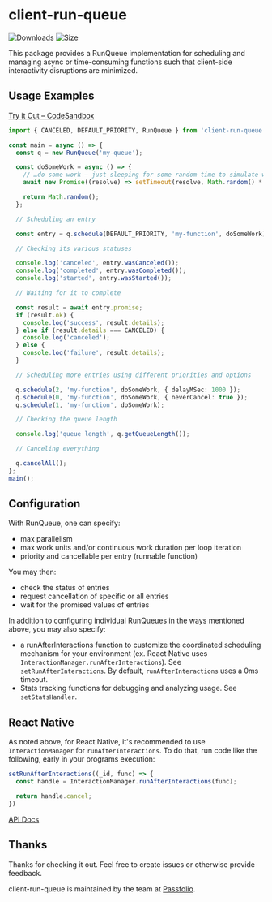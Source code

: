 # client-run-queue

[![Downloads][downloads-badge]][downloads]
[![Size][size-badge]][size]

This package provides a RunQueue implementation for scheduling and managing async or time-consuming functions such that client-side interactivity disruptions are minimized.

## Usage Examples

[Try it Out – CodeSandbox](https://codesandbox.io/s/jolly-mclaren-kmlo7g)

```typescript
import { CANCELED, DEFAULT_PRIORITY, RunQueue } from 'client-run-queue';

const main = async () => {
  const q = new RunQueue('my-queue');

  const doSomeWork = async () => {
    // …do some work – just sleeping for some random time to simulate work here
    await new Promise((resolve) => setTimeout(resolve, Math.random() * 1000));

    return Math.random();
  };

  // Scheduling an entry

  const entry = q.schedule(DEFAULT_PRIORITY, 'my-function', doSomeWork);

  // Checking its various statuses

  console.log('canceled', entry.wasCanceled());
  console.log('completed', entry.wasCompleted());
  console.log('started', entry.wasStarted());

  // Waiting for it to complete

  const result = await entry.promise;
  if (result.ok) {
    console.log('success', result.details);
  } else if (result.details === CANCELED) {
    console.log('canceled');
  } else {
    console.log('failure', result.details);
  }

  // Scheduling more entries using different priorities and options

  q.schedule(2, 'my-function', doSomeWork, { delayMSec: 1000 });
  q.schedule(0, 'my-function', doSomeWork, { neverCancel: true });
  q.schedule(1, 'my-function', doSomeWork);

  // Checking the queue length

  console.log('queue length', q.getQueueLength());

  // Canceling everything

  q.cancelAll();
};
main();
```

## Configuration

With RunQueue, one can specify:

- max parallelism
- max work units and/or continuous work duration per loop iteration
- priority and cancellable per entry (runnable function)

You may then:

- check the status of entries
- request cancellation of specific or all entries
- wait for the promised values of entries

In addition to configuring individual RunQueues in the ways mentioned above, you may also specify:

- a runAfterInteractions function to customize the coordinated scheduling mechanism for your environment (ex. React Native uses `InteractionManager.runAfterInteractions`).  See `setRunAfterInteractions`.  By default, `runAfterInteractions` uses a 0ms timeout.
- Stats tracking functions for debugging and analyzing usage.  See `setStatsHandler`.

## React Native

As noted above, for React Native, it's recommended to use `InteractionManager` for `runAfterInteractions`.  To do that, run code like the following, early in your programs execution:

```typescript
setRunAfterInteractions((_id, func) => {
  const handle = InteractionManager.runAfterInteractions(func);

  return handle.cancel;
})
```

[API Docs](https://passfolio.github.io/client-run-queue/)

## Thanks

Thanks for checking it out.  Feel free to create issues or otherwise provide feedback.

client-run-queue is maintained by the team at [Passfolio](https://www.passfolio.com).

<!-- Definitions -->

[downloads-badge]: https://img.shields.io/npm/dm/client-run-queue.svg

[downloads]: https://www.npmjs.com/package/client-run-queue

[size-badge]: https://img.shields.io/bundlephobia/minzip/client-run-queue.svg

[size]: https://bundlephobia.com/result?p=client-run-queue
